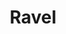 ---
layout: page
title: Ravel
permalink: /Ravel/
short-description: legal research, visualization and analytics 
tags: startup, research, analytics
---